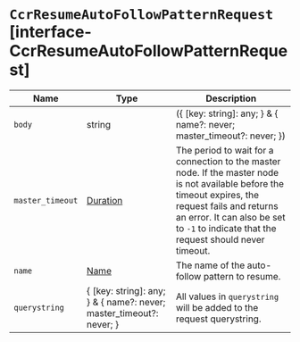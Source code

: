 # `CcrResumeAutoFollowPatternRequest` [interface-CcrResumeAutoFollowPatternRequest]

| Name | Type | Description |
| - | - | - |
| `body` | string | ({ [key: string]: any; } & { name?: never; master_timeout?: never; }) | All values in `body` will be added to the request body. |
| `master_timeout` | [Duration](./Duration.md) | The period to wait for a connection to the master node. If the master node is not available before the timeout expires, the request fails and returns an error. It can also be set to `-1` to indicate that the request should never timeout. |
| `name` | [Name](./Name.md) | The name of the auto-follow pattern to resume. |
| `querystring` | { [key: string]: any; } & { name?: never; master_timeout?: never; } | All values in `querystring` will be added to the request querystring. |
